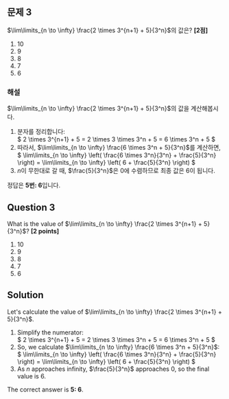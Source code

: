 ## 문제 3  
$\lim\limits_{n \to \infty} \frac{2 \times 3^{n+1} + 5}{3^n}$의 값은? **[2점]**

1. 10  
2. 9  
3. 8  
4. 7  
5. 6  

### 해설  
$\lim\limits_{n \to \infty} \frac{2 \times 3^{n+1} + 5}{3^n}$의 값을 계산해봅시다.

1. 분자를 정리합니다:  
   $
   2 \times 3^{n+1} + 5 = 2 \times 3 \times 3^n + 5 = 6 \times 3^n + 5
   $
2. 따라서, $\lim\limits_{n \to \infty} \frac{6 \times 3^n + 5}{3^n}$를 계산하면,  
   $
   \lim\limits_{n \to \infty} \left( \frac{6 \times 3^n}{3^n} + \frac{5}{3^n} \right) = \lim\limits_{n \to \infty} \left( 6 + \frac{5}{3^n} \right)
   $
3. $n$이 무한대로 갈 때, $\frac{5}{3^n}$은 0에 수렴하므로 최종 값은 $6$이 됩니다.

정답은 **5번: 6**입니다.

## Question 3  
What is the value of $\lim\limits_{n \to \infty} \frac{2 \times 3^{n+1} + 5}{3^n}$? **[2 points]**

1. 10  
2. 9  
3. 8  
4. 7  
5. 6  

## Solution  
Let's calculate the value of $\lim\limits_{n \to \infty} \frac{2 \times 3^{n+1} + 5}{3^n}$.

1. Simplify the numerator:  
   $
   2 \times 3^{n+1} + 5 = 2 \times 3 \times 3^n + 5 = 6 \times 3^n + 5
   $
2. So, we calculate $\lim\limits_{n \to \infty} \frac{6 \times 3^n + 5}{3^n}$:  
   $
   \lim\limits_{n \to \infty} \left( \frac{6 \times 3^n}{3^n} + \frac{5}{3^n} \right) = \lim\limits_{n \to \infty} \left( 6 + \frac{5}{3^n} \right)
   $
3. As $n$ approaches infinity, $\frac{5}{3^n}$ approaches 0, so the final value is $6$.

The correct answer is **5: 6**.